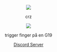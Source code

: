 <p align="center">  
<img src="https://media.discordapp.net/attachments/1346221592753213573/1411579097087479909/4a470171c6cbe593049dad75a7ac0548.gif?ex=68b52afa&is=68b3d97a&hm=9c5eb9282931d79f994c9403c3c6bc216a422f3aec62b8cf0c909eb96e91d3d9&=">
</p>
<p align="center">
    crz
</p>
    <p align="center">
  <img src="https://discord.c99.nl/widget/theme-4/1166104646591447193.png"/>
</p>
<p align="center">
trigger finger på en G19
<p align="center">
    <a href="https://discord.gg/GDQqVcvaX9">Discord Server</a>
